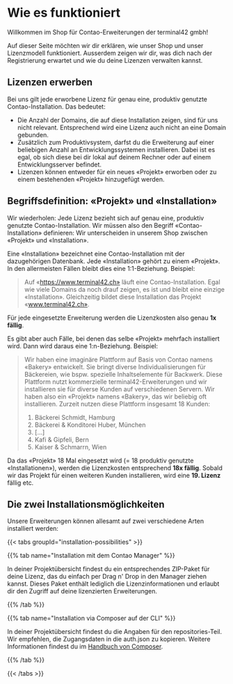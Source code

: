 # Wie es funktioniert

Willkommen im Shop für Contao-Erweiterungen der terminal42 gmbh!

Auf dieser Seite möchten wir dir erklären, wie unser Shop und unser Lizenzmodell funktioniert. Ausserdem zeigen wir 
dir, was dich nach der Registrierung erwartet und wie du deine Lizenzen verwalten kannst.

## Lizenzen erwerben

Bei uns gilt jede erworbene Lizenz für genau eine, produktiv genutzte Contao-Installation. Das bedeutet:

* Die Anzahl der Domains, die auf diese Installation zeigen, sind für uns nicht relevant. Entsprechend wird eine 
  Lizenz auch nicht an eine Domain gebunden.
* Zusätzlich zum Produktivsystem, darfst du die Erweiterung auf einer beliebigen Anzahl an Entwicklungssystemen 
  installieren. Dabei ist es egal, ob sich diese bei dir lokal auf deinem Rechner oder auf einem Entwicklungsserver befindet.
* Lizenzen können entweder für ein neues «Projekt» erworben oder zu einem bestehenden «Projekt» hinzugefügt werden.

## Begriffsdefinition: «Projekt» und «Installation»

Wir wiederholen: Jede Lizenz bezieht sich auf genau eine, produktiv genutzte Contao-Installation. Wir müssen also 
den Begriff «Contao-Installation» definieren: Wir unterscheiden in unserem Shop zwischen «Projekt» und «Installation».

Eine «Installation» bezeichnet eine Contao-Installation mit der dazugehörigen Datenbank. Jede «Installation» gehört 
zu einem «Projekt». In den allermeisten Fällen bleibt dies eine 1:1-Beziehung. Beispiel:

> Auf «https://www.terminal42.ch» läuft eine Contao-Installation. Egal wie viele Domains da noch drauf zeigen, es 
> ist und bleibt eine einzige «Installation». Gleichzeitig bildet diese Installation das Projekt «www.terminal42.ch».


Für jede eingesetzte Erweiterung werden die Lizenzkosten also genau **1x fällig**.

Es gibt aber auch Fälle, bei denen das selbe «Projekt» mehrfach installiert wird. Dann wird daraus eine 
1:n-Beziehung. Beispiel:

> Wir haben eine imaginäre Plattform auf Basis von Contao namens «Bakery» entwickelt. Sie bringt diverse 
> Individualisierungen für Bäckereien, wie bspw. spezielle Inhaltselemente für Backwerk. Diese Plattform nutzt 
> kommerzielle terminal42-Erweiterungen und wir installieren sie für diverse Kunden auf verschiedenen Servern. Wir 
> haben also ein «Projekt» namens «Bakery», das wir beliebig oft installieren. Zurzeit nutzen diese Plattform 
> insgesamt 18 Kunden:
> 
> 1. Bäckerei Schmidt, Hamburg
> 2. Bäckerei & Konditorei Huber, München
> 3. [...]
> 17. Kafi & Gipfeli, Bern
> 18. Kaiser & Schmarrn, Wien

Da das «Projekt» 18 Mal eingesetzt wird (= 18 produktiv genutzte «Installationen»), werden die Lizenzkosten 
entsprechend **18x fällig**. Sobald wir das Projekt für einen weiteren Kunden installieren, wird eine **19. Lizenz** 
fällig etc.

## Die zwei Installationsmöglichkeiten

Unsere Erweiterungen können allesamt auf zwei verschiedene Arten installiert werden:

{{< tabs groupId="installation-possibilities" >}}

{{% tab name="Installation mit dem Contao Manager" %}}

In deiner Projektübersicht findest du ein entsprechendes ZIP-Paket für deine Lizenz, das du einfach per Drag n' Drop 
in den Manager ziehen kannst. Dieses Paket enthält lediglich die Lizenzinformationen und erlaubt dir den Zugriff auf 
deine lizenzierten Erweiterungen.

{{% /tab %}}

{{% tab name="Installation via Composer auf der CLI" %}}

In deiner Projektübersicht findest du die Angaben für den repositories-Teil. Wir empfehlen, die Zugangsdaten in die 
auth.json zu kopieren. Weitere Informationen findest du im [Handbuch von Composer][Composer_Manual].

[Composer_Manual]: https://getcomposer.org/doc/articles/authentication-for-private-packages.md

{{% /tab %}}

{{< /tabs >}}